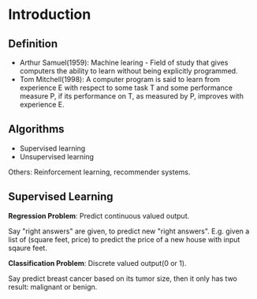# Introduction

## Definition
- Arthur Samuel(1959): Machine learing - Field of study that gives computers the ability to learn without being explicitly programmed.
- Tom Mitchell(1998): A computer program is said to learn from experience E with respect to some task T and some performance measure P, if its performance on T, as measured by P, improves with experience E.

## Algorithms
- Supervised learning
- Unsupervised learning

Others: Reinforcement learning, recommender systems.

## Supervised Learning

**Regression Problem**: Predict continuous valued output.

Say "right answers" are given, to predict new "right answers". 
E.g. given a list of (square feet, price) to predict the price of a new house with input sqaure feet.

**Classification Problem**: Discrete valued output(0 or 1).

Say predict breast cancer based on its tumor size, then it only has two result: malignant or benign.
